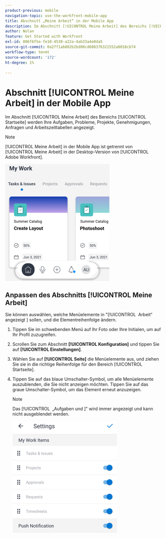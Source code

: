 ```yaml
---
product-previous: mobile
navigation-topic: use-the-workfront-mobile-app
title: Abschnitt „Meine Arbeit“ in der Mobile App
description: Im Abschnitt [!UICONTROL Meine Arbeit] des Bereichs [!UICONTROL Startseite] werden Ihre Aufgaben, Probleme, Projekte, Genehmigungen, Anfragen und Arbeitszeittabellen angezeigt.
author: Nolan
feature: Get Started with Workfront
exl-id: 006f6f5e-fe10-4530-a22a-4ab33a4e0da5
source-git-commit: 0a2ff1ab802b2bd08cd680376321552a8018cb74
workflow-type: tm+mt
source-wordcount: '172'
ht-degree: 1%

---
```


# Abschnitt [!UICONTROL Meine Arbeit] in der Mobile App

Im Abschnitt [!UICONTROL Meine Arbeit] des Bereichs [!UICONTROL Startseite] werden Ihre Aufgaben, Probleme, Projekte, Genehmigungen, Anfragen und Arbeitszeittabellen angezeigt.

>[!NOTE]
>
>[!UICONTROL Meine Arbeit] in der Mobile App ist getrennt von [!UICONTROL Meine Arbeit] in der Desktop-Version von [!UICONTROL Adobe Workfront].

![Meine Arbeit](assets/home-myworksection-338x379.png)

## Anpassen des Abschnitts [!UICONTROL Meine Arbeit]

Sie können auswählen, welche Menüelemente in &quot;[!UICONTROL &#x200B; Arbeit“ angezeigt &#x200B;] sollen, und die Elementreihenfolge ändern.

1. Tippen Sie im schwebenden Menü auf Ihr Foto oder Ihre Initialen, um auf Ihr Profil zuzugreifen.
1. Scrollen Sie zum Abschnitt **[!UICONTROL Konfiguration]** und tippen Sie auf **[!UICONTROL Einstellungen]**.
1. Wählen Sie auf **[!UICONTROL Seite]** die Menüelemente aus, und ziehen Sie sie in die richtige Reihenfolge für den Bereich [!UICONTROL Startseite].
1. Tippen Sie auf das blaue Umschalter-Symbol, um alle Menüelemente auszublenden, die Sie nicht anzeigen möchten. Tippen Sie auf das graue Umschalter-Symbol, um das Element erneut anzuzeigen.

   >[!NOTE]
   >
   >Das [!UICONTROL &#x200B; „Aufgaben und &#x200B;]&quot; wird immer angezeigt und kann nicht ausgeblendet werden.

   ![Mobile-Einstellungen](assets/mobile-settings-338x366.png)
